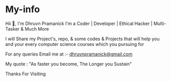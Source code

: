 # My-info

Hii 🙂, I'm Dhruvn Pramanick 
I'm a Coder | Developer | Ethical Hacker | Multi-Tasker & Much More

I will Share my Project's, repo, & some codes & Projects that will help you 
and your every computer science courses which you pursuing for 

For any queries
Email me at :- dhruvnpramanick@gmail.com 

My quote : "As faster you become, The Longer you Sustain"

Thanks For Visiting
